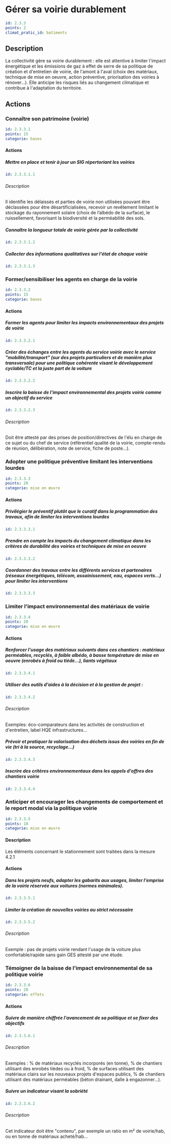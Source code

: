# Gérer sa voirie durablement
```yaml
id: 2.3.3
points: 2
climat_pratic_id: batiments
```
## Description
La collectivité gère sa voirie durablement : elle est attentive à limiter l'impact énergétique et les émissions de gaz à effet de serre de sa politique de création et d'entretien de voirie, de l'amont à l'aval (choix des matériaux, technique de mise en oeuvre, action préventive, priorisation des voiries à rénover...). Elle anticipe les risques liés au changement climatique et contribue à l'adaptation du territoire.

## Actions
### Connaître son patrimoine (voirie)
```yaml
id: 2.3.3.1
points: 15
categorie: bases
```
#### Actions
##### Mettre en place et tenir à jour un SIG répertoriant les voiries
```yaml
id: 2.3.3.1.1
```
###### Description 
Il identifie les délaissés et parties de voirie non utilisées pouvant être déclassées pour être désartificialisées, recevoir un revêtement limitant le stockage du rayonnement solaire (choix de l’albédo de la surface), le ruissellement, favorisant la biodiversité et la perméabilité des sols.

##### Connaître la longueur totale de voirie gérée par la collectivité
```yaml
id: 2.3.3.1.2
```

##### Collecter des informations qualitatives sur l'état de chaque voirie
```yaml
id: 2.3.3.1.3
```

### Former/sensibiliser les agents en charge de la voirie
```yaml
id: 2.3.3.2
points: 15
categorie: bases
```
#### Actions
##### Former les agents pour limiter les impacts environnementaux des projets de voirie
```yaml
id: 2.3.3.2.1
```

##### Créer des échanges entre les agents du service voirie avec le service "mobilité/transport" (sur des projets particuliers et de manière plus transversale) pour une politique cohérente visant le développement cyclable/TC et la juste part de la voiture
```yaml
id: 2.3.3.2.2
```

##### Inscrire la baisse de l'impact environnemental des projets voirie comme un objectif du service
```yaml
id: 2.3.3.2.3
```
###### Description
Doit être attesté par des prises de position/directives de l'élu en charge de ce sujet ou du chef de service (référentiel qualité de la voirie, compte-rendu de réunion, délibération, note de service, fiche de poste...).

### Adopter une politique préventive limitant les interventions lourdes
```yaml
id: 2.3.3.3
points: 20
categorie: mise en œuvre
```
#### Actions
##### Privilégier le préventif plutôt que le curatif dans la programmation des travaux, afin de limiter les interventions lourdes
```yaml
id: 2.3.3.3.1
```

##### Prendre en compte les impacts du changement climatique dans les critères de durabilité des voiries et techniques de mise en oeuvre
```yaml
id: 2.3.3.3.2
```

##### Coordonner des travaux entre les différents services et partenaires (réseaux énergétiques, télécom, assainissement, eau, espaces verts...) pour limiter les interventions
```yaml
id: 2.3.3.3.3
```


### Limiter l'impact environnemental des matériaux de voirie
```yaml
id: 2.3.3.4
points: 20
categorie: mise en œuvre
```
#### Actions
##### Renforcer l'usage des matériaux suivants dans ces chantiers : matériaux perméables, recyclés, à faible albédo, à basse température de mise en oeuvre (enrobés à froid ou tiède...), liants végétaux
```yaml
id: 2.3.3.4.1
```

##### Utiliser des outils d'aides à la décision et à la gestion de projet : 
```yaml
id: 2.3.3.4.2
```
###### Description
Exemples: éco-comparateurs dans les activités de construction et d'entretien, label HQE infrastructures...

##### Prévoir et pratiquer la valorisation des déchets issus des voiries en fin de vie (tri à la source, recyclage...)
```yaml
id: 2.3.3.4.3
```

##### Inscrire des critères environnementaux dans les appels d'offres des chantiers voirie
```yaml
id: 2.3.3.4.4
```


### Anticiper et encourager les changements de comportement et le report modal via la politique voirie
```yaml
id: 2.3.3.5
points: 10
categorie: mise en œuvre
```
#### Description
Les éléments concernant le stationnement sont traitées dans la mesure 4.2.1

#### Actions
##### Dans les projets neufs, adapter les gabarits aux usages, limiter l'emprise de la voirie réservée aux voitures (normes minimales).
```yaml
id: 2.3.3.5.1
```

##### Limiter la création de nouvelles voiries au strict nécessaire 
```yaml
id: 2.3.3.5.2
```
###### Description
Exemple : pas de projets voirie rendant l'usage de la voiture plus confortable/rapide sans gain GES attesté par une étude.

### Témoigner de la baisse de l'impact environnemental de sa politique voirie
```yaml
id: 2.3.3.6
points: 20
categorie: effets
```

#### Actions
##### Suivre de manière chiffrée l'avancement de sa politique et se fixer des objectifs
```yaml
id: 2.3.3.6.1
```
###### Description 
Exemples : % de matériaux recyclés incorporés (en tonne), % de chantiers utilisant des enrobés tièdes ou à froid, % de surfaces utilisant des matériaux clairs sur les nouveaux projets d'espaces publics, % de chantiers utilisant des matériaux perméables (béton drainant, dalle à engazonner...).

##### Suivre un indicateur visant la sobriété 
```yaml
id: 2.3.3.6.2
```
###### Description 
Cet indicateur doit être "contenu", par exemple un ratio en m² de voirie/hab, ou en tonne de matériaux acheté/hab...

